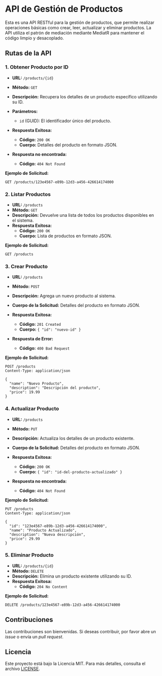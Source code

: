 # API de Gestión de Productos

Esta es una API RESTful para la gestión de productos, que permite realizar operaciones básicas como crear, leer, actualizar y eliminar productos. La API utiliza el patrón de mediación mediante MediatR para mantener el código limpio y desacoplado.

## Rutas de la API

### 1. Obtener Producto por ID

- **URL:** `/products/{id}`
- **Método:** `GET`
- **Descripción:** Recupera los detalles de un producto específico utilizando su ID.
- **Parámetros:**
  - `id` (GUID): El identificador único del producto.
- **Respuesta Exitosa:**
  - **Código:** `200 OK`
  - **Cuerpo:** Detalles del producto en formato JSON.

- **Respuesta no encontrada:**
  - **Código:** `404 Not Found`

**Ejemplo de Solicitud:**
```http
GET /products/123e4567-e89b-12d3-a456-426614174000
```

### 2. Listar Productos

- **URL:** `/products`
- **Método:** `GET`
- **Descripción:** Devuelve una lista de todos los productos disponibles en el sistema.
- **Respuesta Exitosa:**
  - **Código:** `200 OK`
  - **Cuerpo:** Lista de productos en formato JSON.

**Ejemplo de Solicitud:**
```http
GET /products
```

### 3. Crear Producto

- **URL:** `/products`
- **Método:** `POST`
- **Descripción:** Agrega un nuevo producto al sistema.
- **Cuerpo de la Solicitud:** Detalles del producto en formato JSON.
- **Respuesta Exitosa:**
  - **Código:** `201 Created`
  - **Cuerpo:** `{ "id": "nuevo-id" }`

- **Respuesta de Error:**
  - **Código:** `400 Bad Request`

**Ejemplo de Solicitud:**
```http
POST /products
Content-Type: application/json

{
  "name": "Nuevo Producto",
  "description": "Descripción del producto",
  "price": 19.99
}
```

### 4. Actualizar Producto

- **URL:** `/products`
- **Método:** `PUT`
- **Descripción:** Actualiza los detalles de un producto existente.
- **Cuerpo de la Solicitud:** Detalles del producto en formato JSON.
- **Respuesta Exitosa:**
  - **Código:** `200 OK`
  - **Cuerpo:** `{ "id": "id-del-producto-actualizado" }`

- **Respuesta no encontrada:**
  - **Código:** `404 Not Found`

**Ejemplo de Solicitud:**
```http
PUT /products
Content-Type: application/json

{
  "id": "123e4567-e89b-12d3-a456-426614174000",
  "name": "Producto Actualizado",
  "description": "Nueva descripción",
  "price": 29.99
}
```

### 5. Eliminar Producto

- **URL:** `/products/{id}`
- **Método:** `DELETE`
- **Descripción:** Elimina un producto existente utilizando su ID.
- **Respuesta Exitosa:**
  - **Código:** `204 No Content`

**Ejemplo de Solicitud:**
```http
DELETE /products/123e4567-e89b-12d3-a456-426614174000
```

## Contribuciones

Las contribuciones son bienvenidas. Si deseas contribuir, por favor abre un *issue* o envía un *pull request*.

## Licencia

Este proyecto está bajo la Licencia MIT. Para más detalles, consulta el archivo [LICENSE](LICENSE).
